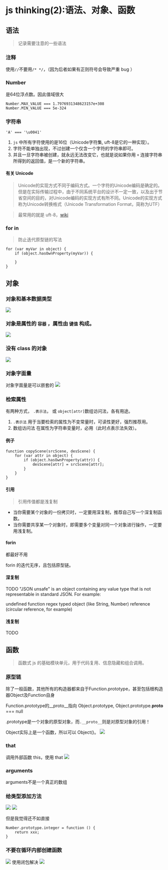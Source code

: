 # js thinking(2):语法、对象、函数

## 语法
> 记录需要注意的一些语法

### 注释
使用`//`不要用`/* */`，（因为后者如果有正则符号会导致严重 bug ）
### Number
是64位浮点数。因此值域很大

    Number.MAX_VALUE === 1.7976931348623157e+308
    Number.MIN_VALUE === 5e-324

### 字符串
    'A' === '\u0041'
1. `js` 中所有字符使用的是16位（Unicode字符集, uft-8是它的一种实现）。
2. 字符不能单独出现，不过创建一个仅含一个字符的字符串即可。
3. 并且一旦字符串被创建，就永远无法改变它，也就是说如果你用 `+` 连接字符串所得到的返回值，是一个新的字符串。


#### 有关 Unicode
> Unicode的实现方式不同于编码方式。一个字符的Unicode编码是确定的。但是在实际传输过程中，由于不同系统平台的设计不一定一致，以及出于节省空间的目的，对Unicode编码的实现方式有所不同。Unicode的实现方式称为Unicode转换格式（Unicode Transformation Format，简称为UTF）

> 最常用的就是 uft-8，[wiki](https://zh.wikipedia.org/wiki/UTF-8)

### for in
> 防止迭代原型链的写法

    for (var myVar in object) {
        if (object.hasOwnProperty(myVar)) {

        }
    }

## 对象
### 对象和基本数据类型

![](http://7xkpdt.com1.z0.glb.clouddn.com/f571ebc023dbac7f31f34eec23b9ee41.png)

### 对象是属性的 `容器` ，属性由 `键值` 构成。

![](http://7xkpdt.com1.z0.glb.clouddn.com/ff540b212b828b8b6547ceabb6bd5336.png)

### 没有 class 的对象

![](http://7xkpdt.com1.z0.glb.clouddn.com/e64167dfa501403549b88e34ac45aaab.png)

### 对象字面量
对象字面量是可以嵌套的
![](http://7xkpdt.com1.z0.glb.clouddn.com/d48fea11fa7810dbe7d08ae29aa6c76e.png)

### 检索属性
有两种方式， `.表示法`， 或 `object[attr]`数组访问法，各有用途。

1. `.表示法` 用于当要检索的属性为不变常量时，可读性更好，强烈推荐用。
2. 数组访问法 在属性为字符串变量时，必用（此时点表示法失效）。

#### 例子
    function copyScene(srcScene, desScene) {
        for (var attr in object) {
            if (object.hasOwnProperty(attr)) {
                desScene[attr] = srcScene[attr];
            }
        }
    }

#### 引用
> 引用传值都是浅复制

- 当你需要某个对象的一份拷贝时，一定要用深复制，推荐自己写一个深复制函数。
- 当你需要共享某一个对象时，即需要多个变量对同一个对象进行操作，一定要用浅复制。

#### forin
都最好不用

forin 的迭代无序，且包括原型链。

#### 深复制
TODO
"JSON unsafe" is an object containing any value type that is not representable in standard JSON. For example:

undefined
function
regex
typed object (like String, Number)
reference (circular reference, for example)
#### 浅复制
TODO

## 函数
> 函数式 js 的基础模块单元，用于代码复用、信息隐藏和组合调用。

### 原型链
除了一般函数，其他所有的构造器都来自于Function.prototype，甚至包括根构造器Object及Function自身

Function.prototype的__proto__指向 Object.prototype, Object.prototype.__proto__ === null

.prototype是一个对象的原型对象，而`.__proto__`则是对原型对象的引用！

Object实际上是一个函数，所以可以 Object()。
![](http://7xkpdt.com1.z0.glb.clouddn.com/8699e9d42e7e181ca328cfc5653c96f1.png)

### that
调用外部函数 this，使用 that
![](http://7xkpdt.com1.z0.glb.clouddn.com/559cc65be07f76c2b75a4c4108ef58e0.png)

### arguments
arguments不是一个真正的数组

### 给类型添加方法
![](http://7xkpdt.com1.z0.glb.clouddn.com/ae7d195ad85cbca69731def9ed94ae7d.png)
![](http://7xkpdt.com1.z0.glb.clouddn.com/5631040de9f1bce2ffdb83ca46b13ee7.png)

但是我觉得还不如直接

    Number.prototype.integer = function () {
        return xxx;
    }

### 不要在循环内部创建函数
![](http://7xkpdt.com1.z0.glb.clouddn.com/8a1a1aa485bc71d3182b174784a5d380.png)
使用闭包解决
![](http://7xkpdt.com1.z0.glb.clouddn.com/38674bbd8c285d02b39f21fba561c1af.png)
